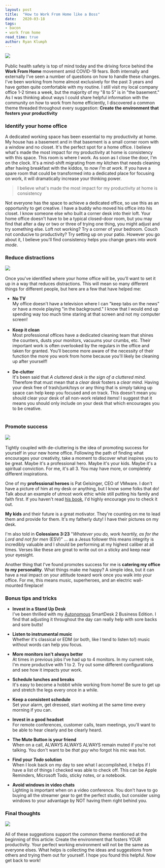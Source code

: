 ```yaml
---
layout: post
title:  "How to Work From Home like a Boss"
date:   2020-03-18
tags:
- bacon
- work from home
read_time: true
author: Ryan Klumph
---
```

![](/assets/images/wfh/office.jpeg)<br><br>
Public health safety is top of mind today and the driving force behind the **Work From Home** movement amid COVID-19 fears. Both internally and externally I've seen a number of questions on how to handle these changes. I've been working from home almost exclusively for the past 3 years and have gotten quite comfortable with my routine. I still visit my local company office 1-2 times a week, but the majority of my "8 to 5" is in "the basement." As I was thinking about ways I could share helpful information with the community on how to work from home efficiently, I discovered a common theme threaded throughout every suggestion: **Create the environment that fosters your productivity**

### Identify your home office
A dedicated working space has been essential to my productivity at home. My house has a basement and in that basement is a small corner room with a window and no closet. It's the perfect spot for a home office. I believe what's made the most impact for my productivity at home is consistency with this space. This room is where I work. As soon as I close the door, I'm on the clock. It's a mind-shift migrating from my kitchen that needs cleaning after having breakfast with the kiddos, to _now I'm at work_. If you have a spare room that could be transformed into a dedicated place for focusing on work, it will dramatically increase your thinking power.

> I believe what's made the most impact for my productivity at home is consistency

Not everyone has the space to achieve a dedicated office, so use this as an opportunity to get creative. I have a buddy who moved his office into his closet. I know someone else who built a corner desk into their loft. Your home office doesn't have to be a typical closed-door room, but you may find that after a day or two or three of trying one thing, you might adjust and try something else. Loft not working? Try a corner of your bedroom. Couch not conducive to productivity? Try setting up on your patio. However you go about it, I believe you'll find consistency helps you change gears into _work mode_.

### Reduce distractions
![](/assets/images/wfh/elaine.gif)<br><br>
Once you've identified where your home office will be, you'll want to set it up in a way that reduces distractions. This will mean so many different things for different people, but here are a few that have helped me:

- **No TV**  
My office doesn't have a television where I can "keep tabs on the news" or have a movie playing "in the background." I know that I would end up spending way too much time staring at that screen and not my computer screen!<br><br>
- **Keep it clean**  
Most professional offices have a dedicated cleaning team that shines the counters, dusts your monitors, vacuums your crumbs, etc. Their important work is often overlooked by the regulars in the office and taken for granted. You'll become more aware of the necessity of their function the more you work from home because you'll likely be cleaning up after yourself!<br><br>
- **De-clutter**  
It's been said that _A cluttered desk is the sign of a cluttered mind._ Therefore that must mean that a _clear desk_ fosters a _clear mind_. Having your desk free of trash/junk/toys or any thing that is simply taking up space can help keep you focused and on track. This doesn't mean you should clear your desk of all non-work related items! I suggest that it means you should only include on your desk that which encourages you to be creative.<br><br>

### Promote success
![](/assets/images/wfh/george2.gif)<br><br>
Tightly coupled with de-cluttering is the idea of promoting success for yourself in your new home office. Following the path of finding what encourages your creativity, take a moment to discover what inspires you to be great. Maybe it's a professional hero. Maybe it's your kids. Maybe it's a spiritual conviction. For me, it's all 3. You may have more, or completely different inspirations.

One of my **professional heroes** is Pat Gelsinger, CEO of VMware. I don't have a picture of him at my desk or anything, but I know some folks that do! Talk about an example of utmost work ethic while still putting his family and faith first. If you haven't read [his book](https://www.amazon.com/Juggling-Act-Bringing-Balance-Family/dp/1434768740), I'd highly encourage you to check it out.

**My kids** and their future is a great motivator. They're counting on me to lead them and provide for them. It's my fatherly duty! I have their pictures on my desk.

I'm also told in **Colossians 3:23** "_Whatever you do, work heartily, as for the Lord and not for men_ (ESV)" ... as a Jesus follower this means integrity is incredibly valuable and I should be performing at my highest caliber at all times. Verses like these are great to write out on a sticky and keep near your eyesight.

Another thing that I've found promotes success for me is **catering my office to my personality**. What things make me happy? A simple idea, but it can have a real impact on your attitude toward work once you walk into your office. For me, this means music, superheroes, and an electric wall-mounted fireplace!

### Bonus tips and tricks
- **Invest in a Stand Up Desk**  
I've been thrilled with my [Autonomous](https://www.autonomous.ai) SmartDesk 2 Business Edition. I find that adjusting it throughout the day can really help with sore backs and sore butts!  

- **Listen to instrumental music**  
Whether it's classical or EDM (or both, like I tend to listen to!) music without words can help you focus.  

- **More monitors isn't always better**  
At times in previous jobs I've had up to 4 monitors. In my current role, I'm more productive with 1 to 2. Try out some different configurations and see how it impacts your work.  

- **Schedule lunches and breaks**  
It's easy to become a hobbit while working from home! Be sure to get up and stretch the legs every once in a while.  

- **Keep a consistent schedule**  
Set your alarm, get dressed, start working at the same time every morning if you can.  

- **Invest in a good headset**  
For remote conferences, customer calls, team meetings, you'll want to be able to hear clearly and be clearly heard.  

- **The Mute Button is your friend**  
When on a call, ALWAYS ALWAYS ALWAYS remain muted if you're not talking. You don't want to be _that guy_ who forgot his mic was hot.  

- **Find your _Todo_ solution**  
When I look back on my day to see what I accomplished, it helps if I have a list of things I checked was able to check off. This can be Apple Reminders, Microsoft Todo, sticky notes, or a notebook.  

- **Avoid windows in video chats**  
Lighting is important when on a video conference. You don't have to go buying all the streamer gear to get the perfect studio, but consider using windows to your advantage by NOT having them right behind you.

### Final thoughts
![](/assets/images/wfh/kramer.gif)<br><br>
All of these suggestions support the common theme mentioned at the beginning of this article: Create the environment that fosters YOUR productivity. Your perfect working environment will not be the same as everyone elses. What helps is collecting the ideas and suggestions from others and trying them out for yourself. I hope you found this helpful. Now get back to work!
